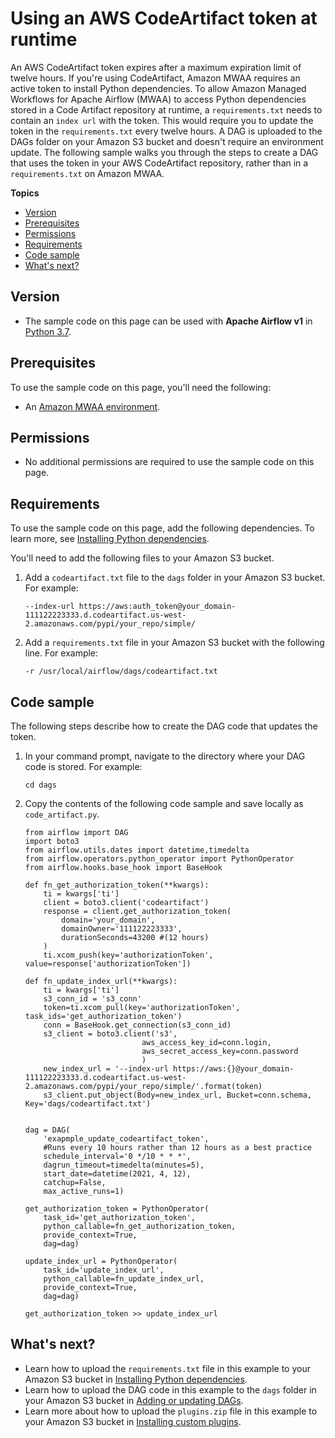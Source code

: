# Using an AWS CodeArtifact token at runtime<a name="samples-code-artifact"></a>

An AWS CodeArtifact token expires after a maximum expiration limit of twelve hours\. If you're using CodeArtifact, Amazon MWAA requires an active token to install Python dependencies\. To allow Amazon Managed Workflows for Apache Airflow \(MWAA\) to access Python dependencies stored in a Code Artifact repository at runtime, a `requirements.txt` needs to contain an `index url` with the token\. This would require you to update the token in the `requirements.txt` every twelve hours\. A DAG is uploaded to the DAGs folder on your Amazon S3 bucket and doesn't require an environment update\. The following sample walks you through the steps to create a DAG that uses the token in your AWS CodeArtifact repository, rather than in a `requirements.txt` on Amazon MWAA\.

**Topics**
+ [Version](#samples-code-artifact-version)
+ [Prerequisites](#samples-code-artifact-prereqs)
+ [Permissions](#samples-code-artifact-permissions)
+ [Requirements](#samples-hive-dependencies)
+ [Code sample](#samples-code-artifact-code)
+ [What's next?](#samples-code-artifact-next-up)

## Version<a name="samples-code-artifact-version"></a>
+ The sample code on this page can be used with **Apache Airflow v1** in [Python 3\.7](https://www.python.org/dev/peps/pep-0537/)\.

## Prerequisites<a name="samples-code-artifact-prereqs"></a>

To use the sample code on this page, you'll need the following:
+ An [Amazon MWAA environment](get-started.md)\.

## Permissions<a name="samples-code-artifact-permissions"></a>
+ No additional permissions are required to use the sample code on this page\.

## Requirements<a name="samples-hive-dependencies"></a>

To use the sample code on this page, add the following dependencies\. To learn more, see [Installing Python dependencies](working-dags-dependencies.md)\.

You'll need to add the following files to your Amazon S3 bucket\.

1. Add a `codeartifact.txt` file to the `dags` folder in your Amazon S3 bucket\. For example:

   ```
   --index-url https://aws:auth_token@your_domain-111122223333.d.codeartifact.us-west-2.amazonaws.com/pypi/your_repo/simple/
   ```

   

1. Add a `requirements.txt` file in your Amazon S3 bucket with the following line\. For example:

   ```
   -r /usr/local/airflow/dags/codeartifact.txt
   ```

## Code sample<a name="samples-code-artifact-code"></a>

The following steps describe how to create the DAG code that updates the token\.

1. In your command prompt, navigate to the directory where your DAG code is stored\. For example:

   ```
   cd dags
   ```

1. Copy the contents of the following code sample and save locally as `code_artifact.py`\.

   ```
   from airflow import DAG
   import boto3
   from airflow.utils.dates import datetime,timedelta
   from airflow.operators.python_operator import PythonOperator
   from airflow.hooks.base_hook import BaseHook
   
   def fn_get_authorization_token(**kwargs):
       ti = kwargs['ti']
       client = boto3.client('codeartifact')
       response = client.get_authorization_token(
           domain='your_domain',
           domainOwner='111122223333',
           durationSeconds=43200 #(12 hours)
       )
       ti.xcom_push(key='authorizationToken', value=response['authorizationToken'])
   
   def fn_update_index_url(**kwargs):
       ti = kwargs['ti']
       s3_conn_id = 's3_conn'
       token=ti.xcom_pull(key='authorizationToken', task_ids='get_authorization_token')
       conn = BaseHook.get_connection(s3_conn_id)
       s3_client = boto3.client('s3',
                             aws_access_key_id=conn.login,
                             aws_secret_access_key=conn.password
                             )
       new_index_url = '--index-url https://aws:{}@your_domain-111122223333.d.codeartifact.us-west-2.amazonaws.com/pypi/your_repo/simple/'.format(token)
       s3_client.put_object(Body=new_index_url, Bucket=conn.schema, Key='dags/codeartifact.txt')
   
   
   dag = DAG(
       'exapmple_update_codeartifact_token',
       #Runs every 10 hours rather than 12 hours as a best practice
       schedule_interval='0 */10 * * *',
       dagrun_timeout=timedelta(minutes=5),
       start_date=datetime(2021, 4, 12),
       catchup=False,
       max_active_runs=1)
   
   get_authorization_token = PythonOperator(
       task_id='get_authorization_token',
       python_callable=fn_get_authorization_token,
       provide_context=True,
       dag=dag)
   
   update_index_url = PythonOperator(
       task_id='update_index_url',
       python_callable=fn_update_index_url,
       provide_context=True,
       dag=dag)
   
   get_authorization_token >> update_index_url
   ```

## What's next?<a name="samples-code-artifact-next-up"></a>
+ Learn how to upload the `requirements.txt` file in this example to your Amazon S3 bucket in [Installing Python dependencies](working-dags-dependencies.md)\.
+ Learn how to upload the DAG code in this example to the `dags` folder in your Amazon S3 bucket in [Adding or updating DAGs](configuring-dag-folder.md)\.
+ Learn more about how to upload the `plugins.zip` file in this example to your Amazon S3 bucket in [Installing custom plugins](configuring-dag-import-plugins.md)\.